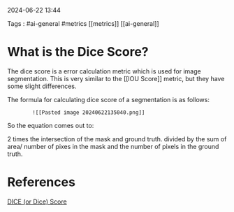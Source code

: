 2024-06-22 
13:44

Tags : #ai-general #metrics [[metrics]] [[ai-general]]

# What is the Dice Score?

The dice score is a error calculation metric which is used for image segmentation. This is very similar to the [[IOU Score]] metric, but they have some slight differences.

The formula for calculating dice score of a segmentation is as follows:

			![[Pasted image 20240622135040.png]]


So the equation comes out to:

2 times the intersection of the mask and ground truth. divided by the sum of area/ number of pixes in the mask and the number of pixels in the ground truth.

# References 

[DICE (or Dice) Score](https://medium.com/@saba99/dice-or-dice-score-fa9f70422db4)
